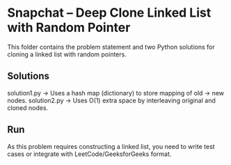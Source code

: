 # Snapchat – Deep Clone Linked List with Random Pointer

This folder contains the problem statement and two Python solutions for cloning a linked list with random pointers.

## Solutions
solution1.py → Uses a hash map (dictionary) to store mapping of old → new nodes.
solution2.py → Uses O(1) extra space by interleaving original and cloned nodes.

## Run
As this problem requires constructing a linked list, you need to write test cases or integrate with LeetCode/GeeksforGeeks format.
